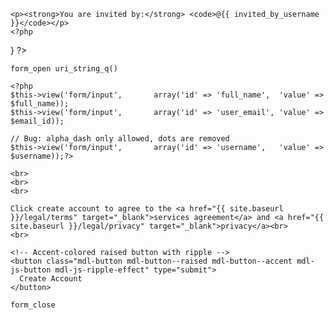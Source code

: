 ---
---

<!-- <p>If you already have an account, use that account to <a href="anchor"></a>('auth/sign-in', 'sign in.</p> -->

<?php
$invited_by_username = get_cookie('invited_by_username');
if (!empty($invited_by_username))
{
    ?>
    <p><strong>You are invited by:</strong> <code>@{{ invited_by_username }}</code></p>
    <?php
}
?>

<?php
if (empty($username))
{
    $username = strtolower(valid_text($full_name));
    $username = str_replace(' ', '', $username);
}
else
{
    $username = str_replace('.', '', $username);
}
?>

<div class="mdl-card__supporting-text">

    form_open uri_string_q() 

    <?php
    $this->view('form/input',       array('id' => 'full_name',  'value' => $full_name));
    $this->view('form/input',       array('id' => 'user_email', 'value' => $email_id));
    
    // Bug: alpha_dash only allowed, dots are removed
    $this->view('form/input',       array('id' => 'username',   'value' => $username));?>

    <br>
    <br>
    <br>
    
    Click create account to agree to the <a href="{{ site.baseurl }}/legal/terms" target="_blank">services agreement</a> and <a href="{{ site.baseurl }}/legal/privacy" target="_blank">privacy</a><br>
    <br>

    <!-- Accent-colored raised button with ripple -->
    <button class="mdl-button mdl-button--raised mdl-button--accent mdl-js-button mdl-js-ripple-effect" type="submit">
      Create Account
    </button>

    form_close

</div>